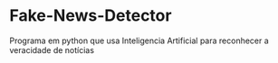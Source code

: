 # Fake-News-Detector
Programa em python que usa Inteligencia Artificial para reconhecer a veracidade de notícias
